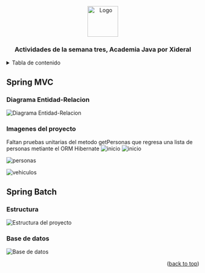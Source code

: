 <br />
<div align="center">
  <a>
    <img src="https://companieslogo.com/img/orig/ACN-cce5b411.png?t=1633439499" alt="Logo" width="80" height="80">
  </a>

  <h3 align="center">Actividades de la semana tres, Academia Java por Xideral</h3>

  </p>
</div>

<details>
  <summary>Tabla de contenido</summary>
  <ol>
  <li>
      <a href="#spring-mvc">Proyecto Vehiculos Spring MVC con pruebas unitarias con JUit5</a>
      <ul>
        <li><a href="#entidad-relacion">Diagrama Entidad-Relacion</a></li>
        <li><a href="#images">Imagenes del proyecto</a></li>
        <li><a href="#pruebas">Pruebas Unitarias</a></li>
      </ul>
    </li>
    <li>
      <a href="#spring-batch">Proyecto Clientes Spring Batch en espanol</a>
      <ul>
        <li><a href="#estructura">Estructura del proyecto</a></li>
        <li><a href="#data-base">Base de datos</a></li>
      </ul>
    </li>
  </ol>
</details>

## Spring MVC
### Diagrama Entidad-Relacion
![Diagrama Entidad-Relacion](https://github.com/AsaelMarcial/AcademiaJavaXideral/blob/main/Semana%20Tres/imagenes/modeloEntidadRelacion-spring-mvc.jpeg)

### Imagenes del proyecto
Faltan pruebas unitarias del metodo getPersonas que regresa una lista de personas metiante el ORM Hibernate
![inicio](https://github.com/AsaelMarcial/AcademiaJavaXideral/blob/main/Semana%20Tres/imagenes/pruebasunitarias-springmvc.jpeg)
![inicio](https://github.com/AsaelMarcial/AcademiaJavaXideral/blob/main/Semana%20Tres/imagenes/inicio-springmvc.jpeg)

![personas](https://github.com/AsaelMarcial/AcademiaJavaXideral/blob/main/Semana%20Tres/imagenes/listapersonas-springmvc.jpeg)

![vehiculos](https://github.com/AsaelMarcial/AcademiaJavaXideral/blob/main/Semana%20Tres/imagenes/vehiculos-springmvc.jpeg)



## Spring Batch

### Estructura
![Estructura del proyecto](https://github.com/AsaelMarcial/AcademiaJavaXideral/blob/main/Semana%20Tres/imagenes/estructura-espanol-springbatch.jpeg)

### Base de datos
![Base de datos](https://github.com/AsaelMarcial/AcademiaJavaXideral/blob/main/Semana%20Tres/imagenes/tablacliente-springbatch.jpeg)

<p align="right">(<a href="#readme-top">back to top</a>)</p>
